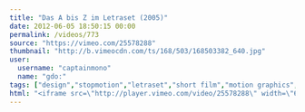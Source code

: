 ```yaml
---
title: "Das A bis Z im Letraset (2005)"
date: 2012-06-05 18:50:15 00:00
permalink: /videos/773
source: "https://vimeo.com/25578288"
thumbnail: "http://b.vimeocdn.com/ts/168/503/168503382_640.jpg"
user:
  username: "captainmono"
  name: "gdo:"
tags: ["design","stopmotion","letraset","short film","motion graphics","typography","type design"]
html: "<iframe src=\"http://player.vimeo.com/video/25578288\" width=\"640\" height=\"360\" frameborder=\"0\" webkitAllowFullScreen mozallowfullscreen allowFullScreen></iframe>"
---
```


